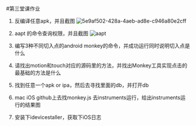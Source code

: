 #第三堂课作业

1. 反编译任意apk，并且截图
 ![5e9af502-428a-4aeb-ad8e-c946a80e2cff](https://cloud.githubusercontent.com/assets/15674756/13882142/22382042-ed5f-11e5-87d8-ef2e763f761f.png)

2. aapt 的命令查询权限，并且截图
 ![aapt](https://cloud.githubusercontent.com/assets/15674756/13896614/3622e27c-edcd-11e5-9a22-41b6fa9dda8b.png)


3. 编写3种不同切入点的android monkey的命令，并成功运行同时说明切入点是什么

4. 请找出motion和touch对应的源码里的方法，并找出Monkey工具实现点击的最基础的方法是什么

5. 找到任意一个apk or ipa，然后去寻找里面的db，并打开db

6. mac iOS github上去找monkey.js 去instruments运行，给出instruments运行的结果图

7. 安装下idevicestaller，获取下iOS日志
